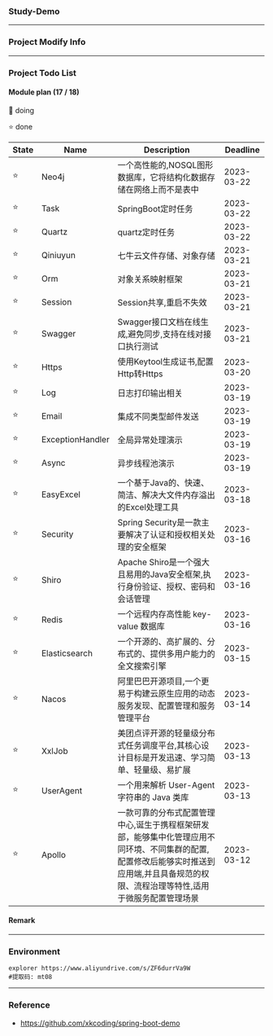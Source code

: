 ### Study-Demo

---

### Project Modify Info

---

### Project Todo List

#### Module plan (17 / 18)

🚀 doing

⭐️ done

| State | Name             | Description                                                                                    | Deadline   |
|-------|------------------|------------------------------------------------------------------------------------------------|------------|
| ⭐️    | Neo4j            | 一个高性能的,NOSQL图形数据库，它将结构化数据存储在网络上而不是表中                                                           | 2023-03-22 |
| ⭐️    | Task             | SpringBoot定时任务                                                                                 | 2023-03-22 |
| ⭐️    | Quartz           | quartz定时任务                                                                                     | 2023-03-22 |
| ⭐️    | Qiniuyun         | 七牛云文件存储、对象存储                                                                                   | 2023-03-21 |
| ⭐️    | Orm              | 对象关系映射框架                                                                                       | 2023-03-21 |
| ⭐️    | Session          | Session共享,重启不失效                                                                                | 2023-03-21 |
| ⭐️    | Swagger          | Swagger接口文档在线生成,避免同步,支持在线对接口执行测试                                                               | 2023-03-21 |
| ⭐️    | Https            | 使用Keytool生成证书,配置Http转Https                                                                     | 2023-03-20 |
| ⭐️    | Log              | 日志打印输出相关                                                                                       | 2023-03-19 |
| ⭐️    | Email            | 集成不同类型邮件发送                                                                                     | 2023-03-19 |
| ⭐️    | ExceptionHandler | 全局异常处理演示                                                                                       | 2023-03-19 |
| ⭐️    | Async            | 异步线程池演示                                                                                        | 2023-03-19 |
| ⭐️    | EasyExcel        | 一个基于Java的、快速、简洁、解决大文件内存溢出的Excel处理工具                                                            | 2023-03-18 |
| ⭐️    | Security         | Spring Security是一款主要解决了认证和授权相关处理的安全框架                                                          | 2023-03-16 |
| ⭐️    | Shiro            | Apache Shiro是一个强大且易用的Java安全框架,执行身份验证、授权、密码和会话管理                                                | 2023-03-16 |
| ⭐️    | Redis            | 一个远程内存高性能 key-value 数据库                                                                        | 2023-03-16 |
| ⭐️    | Elasticsearch    | 一个开源的、高扩展的、分布式的、提供多用户能力的全文搜索引擎                                                                 | 2023-03-15 |
| ⭐️    | Nacos            | 阿里巴巴开源项目,一个更易于构建云原生应用的动态服务发现、配置管理和服务管理平台                                                       | 2023-03-14 |
| ⭐️    | XxlJob           | 美团点评开源的轻量级分布式任务调度平台,其核心设计目标是开发迅速、学习简单、轻量级、易扩展                                                  | 2023-03-13 |
| ⭐️    | UserAgent        | 一个用来解析 User-Agent 字符串的 Java 类库                                                                 | 2023-03-13 |
| ⭐️    | Apollo           | 一款可靠的分布式配置管理中心,诞生于携程框架研发部，能够集中化管理应用不同环境、不同集群的配置,配置修改后能够实时推送到应用端,并且具备规范的权限、流程治理等特性,适用于微服务配置管理场景 | 2023-03-12 |

#### Remark

---

### Environment

```shell
explorer https://www.aliyundrive.com/s/ZF6durrVa9W
#提取码: mt08
```

---

### Reference

- https://github.com/xkcoding/spring-boot-demo
